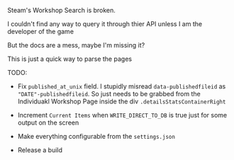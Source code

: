 Steam's Workshop Search is broken.

I couldn't find any way to query it through thier API unless I am the developer of the game

But the docs are a mess, maybe I'm missing it?

This is just a quick way to parse the pages

TODO:
  - Fix `published_at_unix` field. I stupidly misread `data-publishedfileid` as `"DATE"-publishedfileid`. So just needs to be grabbed from the Individuakl Workshop Page inside the div `.detailsStatsContainerRight`

  - Increment `Current Items` when `WRITE_DIRECT_TO_DB` is true just for some output on the screen

 - Make everything configurable from the `settings.json`

 - Release a build